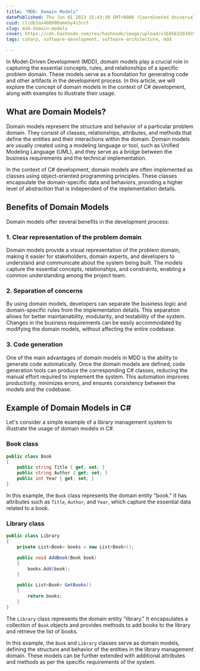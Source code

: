 ```yaml
---
title: "MDD: Domain Models"
datePublished: Thu Jun 01 2023 15:43:38 GMT+0000 (Coordinated Universal Time)
cuid: clidb3ax400000amehy4s3rct
slug: mdd-domain-models
cover: https://cdn.hashnode.com/res/hashnode/image/upload/v1685633934590/eb322977-6f4a-4a47-8728-59eff497452b.jpeg
tags: csharp, software-development, software-architecture, mdd

---
```


In Model-Driven Development (MDD), domain models play a crucial role in capturing the essential concepts, rules, and relationships of a specific problem domain. These models serve as a foundation for generating code and other artifacts in the development process. In this article, we will explore the concept of domain models in the context of C# development, along with examples to illustrate their usage.

## **What are Domain Models?**

Domain models represent the structure and behavior of a particular problem domain. They consist of classes, relationships, attributes, and methods that define the entities and their interactions within the domain. Domain models are usually created using a modeling language or tool, such as Unified Modeling Language (UML), and they serve as a bridge between the business requirements and the technical implementation.

In the context of C# development, domain models are often implemented as classes using object-oriented programming principles. These classes encapsulate the domain-specific data and behaviors, providing a higher level of abstraction that is independent of the implementation details.

## **Benefits of Domain Models**

Domain models offer several benefits in the development process:

### **1\. Clear representation of the problem domain**

Domain models provide a visual representation of the problem domain, making it easier for stakeholders, domain experts, and developers to understand and communicate about the system being built. The models capture the essential concepts, relationships, and constraints, enabling a common understanding among the project team.

### **2\. Separation of concerns**

By using domain models, developers can separate the business logic and domain-specific rules from the implementation details. This separation allows for better maintainability, modularity, and testability of the system. Changes in the business requirements can be easily accommodated by modifying the domain models, without affecting the entire codebase.

### **3\. Code generation**

One of the main advantages of domain models in MDD is the ability to generate code automatically. Once the domain models are defined, code generation tools can produce the corresponding C# classes, reducing the manual effort required to implement the system. This automation improves productivity, minimizes errors, and ensures consistency between the models and the codebase.

## **Example of Domain Models in C#**

Let's consider a simple example of a library management system to illustrate the usage of domain models in C#.

### **Book class**

```csharp
public class Book
{
    public string Title { get; set; }
    public string Author { get; set; }
    public int Year { get; set; }
}
```

In this example, the `Book` class represents the domain entity "book." It has attributes such as `Title`, `Author`, and `Year`, which capture the essential data related to a book.

### **Library class**

```csharp
public class Library
{
    private List<Book> books = new List<Book>();

    public void AddBook(Book book)
    {
        books.Add(book);
    }

    public List<Book> GetBooks()
    {
        return books;
    }
}
```

The `Library` class represents the domain entity "library." It encapsulates a collection of `Book` objects and provides methods to add books to the library and retrieve the list of books.

In this example, the `Book` and `Library` classes serve as domain models, defining the structure and behavior of the entities in the library management domain. These models can be further extended with additional attributes and methods as per the specific requirements of the system.